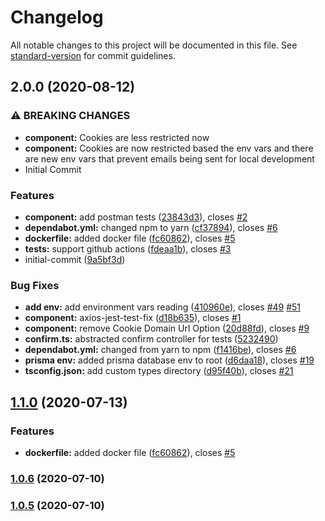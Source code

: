 # Changelog

All notable changes to this project will be documented in this file. See
[standard-version](https://github.com/conventional-changelog/standard-version)
for commit guidelines.

## 2.0.0 (2020-08-12)

### ⚠ BREAKING CHANGES

- **component:** Cookies are less restricted now
- **component:** Cookies are now restricted based the env vars and there are new
  env vars that prevent emails being sent for local development
- Initial Commit

### Features

- **component:** add postman tests
  ([23843d3](https://github.com/codingwithmanny/nodets-rest-auth-bootstrap/commit/23843d392e07470abca1a4fa9e6ceea2e57d8dc8)),
  closes
  [#2](https://github.com/codingwithmanny/nodets-rest-auth-bootstrap/issues/2)
- **dependabot.yml:** changed npm to yarn
  ([cf37894](https://github.com/codingwithmanny/nodets-rest-auth-bootstrap/commit/cf378944790a985894e9c07dad558a2fbe97173a)),
  closes
  [#6](https://github.com/codingwithmanny/nodets-rest-auth-bootstrap/issues/6)
- **dockerfile:** added docker file
  ([fc60862](https://github.com/codingwithmanny/nodets-rest-auth-bootstrap/commit/fc6086216accd6c5c6c3cca277efca51dba25235)),
  closes
  [#5](https://github.com/codingwithmanny/nodets-rest-auth-bootstrap/issues/5)
- **tests:** support github actions
  ([fdeaa1b](https://github.com/codingwithmanny/nodets-rest-auth-bootstrap/commit/fdeaa1ba699e20fc3cd42ddb9d2de482f0ae4d99)),
  closes
  [#3](https://github.com/codingwithmanny/nodets-rest-auth-bootstrap/issues/3)
- initial-commit
  ([9a5bf3d](https://github.com/codingwithmanny/nodets-rest-auth-bootstrap/commit/9a5bf3de841ecea7007d7042775ef741bc41404d))

### Bug Fixes

- **add env:** add environment vars reading
  ([410960e](https://github.com/codingwithmanny/nodets-rest-auth-bootstrap/commit/410960e53e1cfd9b428e6e183a49105e76bf4fc0)),
  closes
  [#49](https://github.com/codingwithmanny/nodets-rest-auth-bootstrap/issues/49)
  [#51](https://github.com/codingwithmanny/nodets-rest-auth-bootstrap/issues/51)
- **component:** axios-jest-test-fix
  ([d18b635](https://github.com/codingwithmanny/nodets-rest-auth-bootstrap/commit/d18b63541098031ed782e9ece691b3d74b8cde7a)),
  closes
  [#1](https://github.com/codingwithmanny/nodets-rest-auth-bootstrap/issues/1)
- **component:** remove Cookie Domain Url Option
  ([20d88fd](https://github.com/codingwithmanny/nodets-rest-auth-bootstrap/commit/20d88fd225479ee772266ae11126ce9d961a8609)),
  closes
  [#9](https://github.com/codingwithmanny/nodets-rest-auth-bootstrap/issues/9)
- **confirm.ts:** abstracted confirm controller for tests
  ([5232490](https://github.com/codingwithmanny/nodets-rest-auth-bootstrap/commit/5232490719948eb9122b453b203c5667a831e386))
- **dependabot.yml:** changed from yarn to npm
  ([f1416be](https://github.com/codingwithmanny/nodets-rest-auth-bootstrap/commit/f1416beadbaec99e7836e0c45fa147d704fc66ee)),
  closes
  [#6](https://github.com/codingwithmanny/nodets-rest-auth-bootstrap/issues/6)
- **prisma env:** added prisma database env to root
  ([d6daa18](https://github.com/codingwithmanny/nodets-rest-auth-bootstrap/commit/d6daa1884f81b813310b3167bce477727634f215)),
  closes
  [#19](https://github.com/codingwithmanny/nodets-rest-auth-bootstrap/issues/19)
- **tsconfig.json:** add custom types directory
  ([d95f40b](https://github.com/codingwithmanny/nodets-rest-auth-bootstrap/commit/d95f40b687f57ccb2f3cb1420d2ab2aa7b9557eb)),
  closes
  [#21](https://github.com/codingwithmanny/nodets-rest-auth-bootstrap/issues/21)

## [1.1.0](https://github.com/codingwithmanny/nodets-rest-auth-bootstrap/compare/v1.0.6...v1.1.0) (2020-07-13)

### Features

- **dockerfile:** added docker file
  ([fc60862](https://github.com/codingwithmanny/nodets-rest-auth-bootstrap/commit/fc6086216accd6c5c6c3cca277efca51dba25235)),
  closes
  [#5](https://github.com/codingwithmanny/nodets-rest-auth-bootstrap/issues/5)

### [1.0.6](https://github.com/codingwithmanny/nodets-rest-auth-bootstrap/compare/v1.0.5...v1.0.6) (2020-07-10)

### [1.0.5](https://github.com/codingwithmanny/nodets-rest-auth-bootstrap/compare/v1.0.4...v1.0.5) (2020-07-10)
